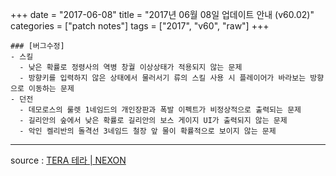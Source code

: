 +++
date = "2017-06-08"
title = "2017년 06월 08일 업데이트 안내 (v60.02)"
categories = ["patch notes"]
tags = ["2017", "v60", "raw"]
+++

```
### [버그수정]
- 스킬
  - 낮은 확률로 정령사의 역병 창궐 이상상태가 적용되지 않는 문제
  - 방향키를 입력하지 않은 상태에서 물러서기 류의 스킬 사용 시 플레이어가 바라보는 방향으로 이동하는 문제
- 던전
  - 데모로스의 룰렛 1네임드의 개인장판과 폭발 이펙트가 비정상적으로 출력되는 문제
  - 길리안의 숲에서 낮은 확률로 길리안의 보스 게이지 UI가 출력되지 않는 문제
  - 악인 켈리반의 돌격선 3네임드 철장 앞 물이 확률적으로 보이지 않는 문제
```

----

source : [TERA 테라 | NEXON](http://tera.nexon.com/news/update/view.aspx?n4articlesn=281)
